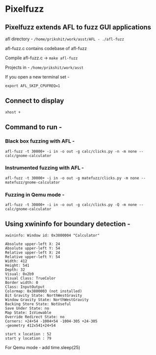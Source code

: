 # Pixelfuzz

## Pixelfuzz extends AFL to fuzz GUI applications

afl directory - `/home/prikshit/work/asst/AFL - ./afl-fuzz`

afl-fuzz.c contains codebase of afl-fuzz

Compile afl-fuzz.c -> `make afl-fuzz`

Projects in - `/home/prikshit/work/asst`

If you open a new terminal set -

`export AFL_SKIP_CPUFREQ=1`

## Connect to display

`xhost +`

## Command to run -

### Black box fuzzing with AFL -

`afl-fuzz -t 30000+ -i in -o out -g calc/clicks.py -n -m none -- calc/gnome-calculator`

### Instrumented fuzzing with AFL -

`afl-fuzz -t 30000+ -i in -o out -g matefuzz/clicks.py -m none -- matefuzz/gnome-calculator`

### Fuzzing in Qemu mode -

`afl-fuzz -t 30000+ -i in -o out -g calc/clicks.py -Q -m none -- calc/gnome-calculator`

## Using xwininfo for boundary detection -

```
xwininfo: Window id: 0x3800004 "Calculator"

Absolute upper-left X: 24
Absolute upper-left Y: 54
Relative upper-left X: 24
Relative upper-left Y: 54
Width: 412
Height: 541
Depth: 32
Visual: 0x2b9
Visual Class: TrueColor
Border width: 0
Class: InputOutput
Colormap: 0x3800003 (not installed)
Bit Gravity State: NorthWestGravity
Window Gravity State: NorthWestGravity
Backing Store State: NotUseful
Save Under State: no
Map State: IsViewable
Override Redirect State: no
Corners: +24+54 -1004+54 -1004-305 +24-305
-geometry 412x541+24+54

start x location : 52
start y location : 79
```

For Qemu mode - add time.sleep(25)
